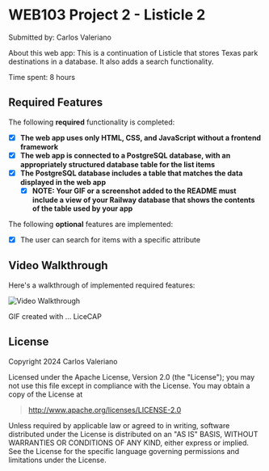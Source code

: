 # WEB103 Project 2 - Listicle 2

Submitted by: Carlos Valeriano

About this web app: 
This is a continuation of Listicle that stores Texas park destinations in a database. It also adds a search functionality.

Time spent: 8 hours

## Required Features

The following **required** functionality is completed:

<!-- Make sure to check off completed functionality below -->
- [X] **The web app uses only HTML, CSS, and JavaScript without a frontend framework**
- [X] **The web app is connected to a PostgreSQL database, with an appropriately structured database table for the list items**
- [X] **The PostgreSQL database includes a table that matches the data displayed in the web app**
  - [X] **NOTE: Your GIF or a screenshot added to the README must include a view of your Railway database that shows the contents of the table used by your app**

The following **optional** features are implemented:

- [X] The user can search for items with a specific attribute

## Video Walkthrough

Here's a walkthrough of implemented required features:

<img src='https://submissions.us-east-1.linodeobjects.com/web103/vd04bDpi.gif' title='Video Walkthrough' width='' alt='Video Walkthrough' />

GIF created with ...  LiceCAP

## License

Copyright 2024 Carlos Valeriano

Licensed under the Apache License, Version 2.0 (the "License"); you may not use this file except in compliance with the License. You may obtain a copy of the License at

> http://www.apache.org/licenses/LICENSE-2.0

Unless required by applicable law or agreed to in writing, software distributed under the License is distributed on an "AS IS" BASIS, WITHOUT WARRANTIES OR CONDITIONS OF ANY KIND, either express or implied. See the License for the specific language governing permissions and limitations under the License.